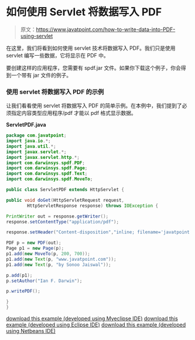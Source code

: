 # 如何使用 Servlet 将数据写入 PDF

> 原文：<https://www.javatpoint.com/how-to-write-data-into-PDF-using-servlet>

在这里，我们将看到如何使用 servlet 技术将数据写入 PDF。我们只是使用 servlet 编写一些数据，它将显示在 PDF 中。

要创建这样的应用程序，您需要有 spdf.jar 文件。如果你下载这个例子，你会得到一个带有 jar 文件的例子。

### 使用 servlet 将数据写入 PDF 的示例

让我们看看使用 servlet 将数据写入 PDF 的简单示例。在本例中，我们提到了必须指定内容类型应用程序/pdf 才能以 pdf 格式显示数据。

**ServletPDF.java**

```java
package com.javatpoint;
import java.io.*;
import java.util.*;
import javax.servlet.*;
import javax.servlet.http.*;
import com.darwinsys.spdf.PDF;
import com.darwinsys.spdf.Page;
import com.darwinsys.spdf.Text;
import com.darwinsys.spdf.MoveTo;

public class ServletPDF extends HttpServlet {

public void doGet(HttpServletRequest request,
		HttpServletResponse response) throws IOException {

PrintWriter out = response.getWriter();
response.setContentType("application/pdf");

response.setHeader("Content-disposition","inline; filename='javatpoint.pdf'");

PDF p = new PDF(out);
Page p1 = new Page(p);
p1.add(new MoveTo(p, 200, 700));
p1.add(new Text(p, "www.javatpoint.com"));
p1.add(new Text(p, "by Sonoo Jaiswal"));

p.add(p1);
p.setAuthor("Ian F. Darwin");

p.writePDF();

}
}

```

[download this example (developed using Myeclipse IDE)](https://static.javatpoint.com/src/servlet/pdfservlet.zip)
[download this example (developed using Eclipse IDE)](https://static.javatpoint.com/src/servlet/eclipse/pdfservlet.zip)
[download this example (developed using Netbeans IDE)](https://static.javatpoint.com/src/servlet/netbeans/pdfservlet.zip)
